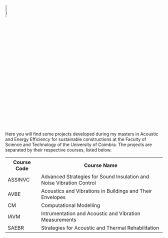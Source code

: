<p>
<img src="[https://www.uc.pt/site/assets/files/418310/fctuc_h_fundoclaro.1200x0.png](https://www.google.com/url?sa=i&url=https%3A%2F%2Fwww.uc.pt%2Ffctuc%2Fsobre-a-fctuc%2F&psig=AOvVaw3dls1Tu4uL2CyTsrih1dU4&ust=1727022017238000&source=images&cd=vfe&opi=89978449&ved=0CBQQjRxqFwoTCPj7v8C41IgDFQAAAAAdAAAAABAE)" alt="FCTUC" style="width:10%"> 
</p>

Here you will find some projects developed during my masters in Acoustic and Energy Efficiency for sustainable constructions at the Faculty of Science and Technology of the University of Coimbra. The projects are separated by their respective courses, listed below.

<table>
  <tr>
    <th>Course Code</th>
    <th>Course Name</th>
  </tr>
  <tr>
    <td>ASSINVC</td>
    <td>Advanced Strategies for Sound Insulation and Noise Vibration Control</td>
  </tr>
  <tr>
    <td>AVBE</td>
    <td>Acoustics and Vibrations in Buildings and Their Envelopes</td>
  </tr>
  <tr>
    <td>CM</td>
    <td>Computational Modelling</td>
  </tr>
  <tr>
    <td>IAVM</td>
    <td>Intrumentation and Acoustic and Vibration Measurements</td>
  </tr>
    <td>SAEBR</td>
    <td>Strategies for Acoustic and Thermal Rehabilitation</td>
  </tr>
</table>
